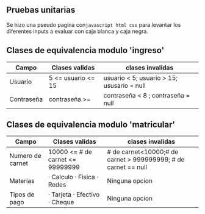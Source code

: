 
## Pruebas unitarias

Se hizo una pseudo pagina con`javascript html css` para levantar los diferentes inputs a evaluar con caja blanca y caja negra.



## Clases de equivalencia modulo 'ingreso'

| Campo    | Clases validas                          |clases invalidas |
| ---------- | --------------------------------------|-----|
| Usuario | 5 <= usuario <= 15 | usuario < 5; usuario > 15; ususario = null| 
| Contraseña | contraseña >=| contraseña < 8 ; contraseña = null|


## Clases de equivalencia modulo 'matricular'

| Campo    | Clases validas                          |clases invalidas |
| ---------- | --------------------------------------|-----|
|Numero de carnet|10000 <= # de carnet <= 99999999| # de carnet<10000;# de carnet > 999999999; # de carnet == null|
|Materias| · Calculo · Fisica · Redes | Ninguna opcion|
|Tipos de pago| · Tarjeta · Efectivo · Cheque | Ninguna opcion|

